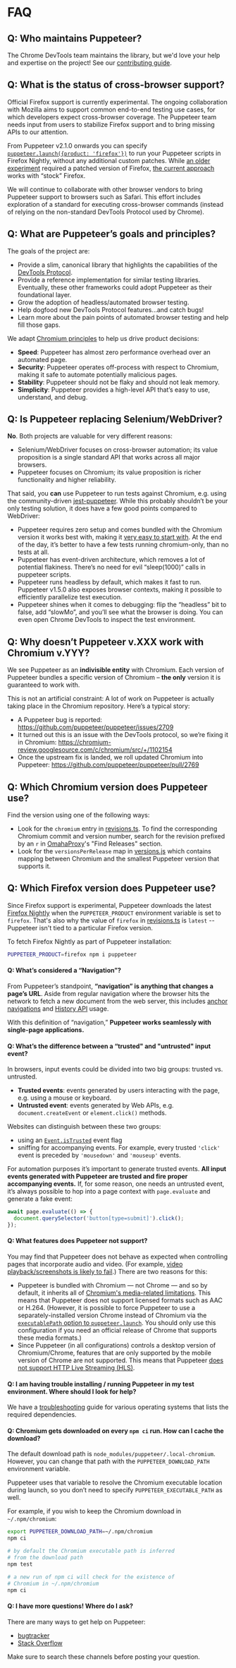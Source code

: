# FAQ

## Q: Who maintains Puppeteer?

The Chrome DevTools team maintains the library, but we'd love your help and
expertise on the project! See our
[contributing guide](https://pptr.dev/contributing).

## Q: What is the status of cross-browser support?

Official Firefox support is currently experimental. The ongoing collaboration
with Mozilla aims to support common end-to-end testing use cases, for which
developers expect cross-browser coverage. The Puppeteer team needs input from
users to stabilize Firefox support and to bring missing APIs to our attention.

From Puppeteer v2.1.0 onwards you can specify
[`puppeteer.launch({product: 'firefox'})`](./api/puppeteer.puppeteernode.launch)
to run your Puppeteer scripts in Firefox Nightly, without any additional custom
patches. While
[an older experiment](https://www.npmjs.com/package/puppeteer-firefox) required
a patched version of Firefox,
[the current approach](https://wiki.mozilla.org/Remote) works with “stock”
Firefox.

We will continue to collaborate with other browser vendors to bring Puppeteer
support to browsers such as Safari. This effort includes exploration of a
standard for executing cross-browser commands (instead of relying on the
non-standard DevTools Protocol used by Chrome).

## Q: What are Puppeteer’s goals and principles?

The goals of the project are:

- Provide a slim, canonical library that highlights the capabilities of the
  [DevTools Protocol](https://chromedevtools.github.io/devtools-protocol/).
- Provide a reference implementation for similar testing libraries. Eventually,
  these other frameworks could adopt Puppeteer as their foundational layer.
- Grow the adoption of headless/automated browser testing.
- Help dogfood new DevTools Protocol features...and catch bugs!
- Learn more about the pain points of automated browser testing and help fill
  those gaps.

We adapt
[Chromium principles](https://www.chromium.org/developers/core-principles) to
help us drive product decisions:

- **Speed**: Puppeteer has almost zero performance overhead over an automated
  page.
- **Security**: Puppeteer operates off-process with respect to Chromium, making
  it safe to automate potentially malicious pages.
- **Stability**: Puppeteer should not be flaky and should not leak memory.
- **Simplicity**: Puppeteer provides a high-level API that’s easy to use,
  understand, and debug.

## Q: Is Puppeteer replacing Selenium/WebDriver?

**No**. Both projects are valuable for very different reasons:

- Selenium/WebDriver focuses on cross-browser automation; its value proposition
  is a single standard API that works across all major browsers.
- Puppeteer focuses on Chromium; its value proposition is richer functionality
  and higher reliability.

That said, you **can** use Puppeteer to run tests against Chromium, e.g. using
the community-driven
[jest-puppeteer](https://github.com/smooth-code/jest-puppeteer). While this
probably shouldn’t be your only testing solution, it does have a few good points
compared to WebDriver:

- Puppeteer requires zero setup and comes bundled with the Chromium version it
  works best with, making it
  [very easy to start with](https://github.com/puppeteer/puppeteer/#getting-started).
  At the end of the day, it’s better to have a few tests running chromium-only,
  than no tests at all.
- Puppeteer has event-driven architecture, which removes a lot of potential
  flakiness. There’s no need for evil “sleep(1000)” calls in puppeteer scripts.
- Puppeteer runs headless by default, which makes it fast to run. Puppeteer
  v1.5.0 also exposes browser contexts, making it possible to efficiently
  parallelize test execution.
- Puppeteer shines when it comes to debugging: flip the “headless” bit to false,
  add “slowMo”, and you’ll see what the browser is doing. You can even open
  Chrome DevTools to inspect the test environment.

## Q: Why doesn’t Puppeteer v.XXX work with Chromium v.YYY?

We see Puppeteer as an **indivisible entity** with Chromium. Each version of
Puppeteer bundles a specific version of Chromium – **the only** version it is
guaranteed to work with.

This is not an artificial constraint: A lot of work on Puppeteer is actually
taking place in the Chromium repository. Here’s a typical story:

- A Puppeteer bug is reported:
  https://github.com/puppeteer/puppeteer/issues/2709
- It turned out this is an issue with the DevTools protocol, so we’re fixing it
  in Chromium: https://chromium-review.googlesource.com/c/chromium/src/+/1102154
- Once the upstream fix is landed, we roll updated Chromium into Puppeteer:
  https://github.com/puppeteer/puppeteer/pull/2769

## Q: Which Chromium version does Puppeteer use?

Find the version using one of the following ways:

- Look for the `chromium` entry in
  [revisions.ts](https://github.com/puppeteer/puppeteer/blob/main/packages/puppeteer-core/src/revisions.ts).
  To find the corresponding Chromium commit and version number, search for the
  revision prefixed by an `r` in [OmahaProxy](https://omahaproxy.appspot.com/)'s
  "Find Releases" section.
- Look for the `versionsPerRelease` map in
  [versions.js](https://github.com/puppeteer/puppeteer/blob/main/versions.js)
  which contains mapping between Chromium and the smallest Puppeteer version
  that supports it.

## Q: Which Firefox version does Puppeteer use?

Since Firefox support is experimental, Puppeteer downloads the latest
[Firefox Nightly](https://wiki.mozilla.org/Nightly) when the `PUPPETEER_PRODUCT`
environment variable is set to `firefox`. That's also why the value of `firefox`
in
[revisions.ts](https://github.com/puppeteer/puppeteer/blob/main/packages/puppeteer-core/src/revisions.ts)
is `latest` -- Puppeteer isn't tied to a particular Firefox version.

To fetch Firefox Nightly as part of Puppeteer installation:

```bash
PUPPETEER_PRODUCT=firefox npm i puppeteer
```

#### Q: What’s considered a “Navigation”?

From Puppeteer’s standpoint, **“navigation” is anything that changes a page’s
URL**. Aside from regular navigation where the browser hits the network to fetch
a new document from the web server, this includes
[anchor navigations](https://www.w3.org/TR/html5/single-page.html#scroll-to-fragid)
and [History API](https://developer.mozilla.org/en-US/docs/Web/API/History_API)
usage.

With this definition of “navigation,” **Puppeteer works seamlessly with
single-page applications.**

#### Q: What’s the difference between a “trusted" and "untrusted" input event?

In browsers, input events could be divided into two big groups: trusted vs.
untrusted.

- **Trusted events**: events generated by users interacting with the page, e.g.
  using a mouse or keyboard.
- **Untrusted event**: events generated by Web APIs, e.g. `document.createEvent`
  or `element.click()` methods.

Websites can distinguish between these two groups:

- using an
  [`Event.isTrusted`](https://developer.mozilla.org/en-US/docs/Web/API/Event/isTrusted)
  event flag
- sniffing for accompanying events. For example, every trusted `'click'` event
  is preceded by `'mousedown'` and `'mouseup'` events.

For automation purposes it’s important to generate trusted events. **All input
events generated with Puppeteer are trusted and fire proper accompanying
events.** If, for some reason, one needs an untrusted event, it’s always
possible to hop into a page context with `page.evaluate` and generate a fake
event:

```ts
await page.evaluate(() => {
  document.querySelector('button[type=submit]').click();
});
```

#### Q: What features does Puppeteer not support?

You may find that Puppeteer does not behave as expected when controlling pages
that incorporate audio and video. (For example,
[video playback/screenshots is likely to fail](https://github.com/puppeteer/puppeteer/issues/291).)
There are two reasons for this:

- Puppeteer is bundled with Chromium — not Chrome — and so by default, it
  inherits all of
  [Chromium's media-related limitations](https://www.chromium.org/audio-video).
  This means that Puppeteer does not support licensed formats such as AAC or
  H.264. (However, it is possible to force Puppeteer to use a
  separately-installed version Chrome instead of Chromium via the
  [`executablePath` option to `puppeteer.launch`](./api/puppeteer.launchoptions).
  You should only use this configuration if you need an official release of
  Chrome that supports these media formats.)
- Since Puppeteer (in all configurations) controls a desktop version of
  Chromium/Chrome, features that are only supported by the mobile version of
  Chrome are not supported. This means that Puppeteer
  [does not support HTTP Live Streaming (HLS)](https://caniuse.com/#feat=http-live-streaming).

#### Q: I am having trouble installing / running Puppeteer in my test environment. Where should I look for help?

We have a
[troubleshooting](https://pptr.dev/troubleshooting)
guide for various operating systems that lists the required dependencies.

#### Q: Chromium gets downloaded on every `npm ci` run. How can I cache the download?

The default download path is `node_modules/puppeteer/.local-chromium`. However,
you can change that path with the `PUPPETEER_DOWNLOAD_PATH` environment
variable.

Puppeteer uses that variable to resolve the Chromium executable location during
launch, so you don’t need to specify `PUPPETEER_EXECUTABLE_PATH` as well.

For example, if you wish to keep the Chromium download in `~/.npm/chromium`:

```bash
export PUPPETEER_DOWNLOAD_PATH=~/.npm/chromium
npm ci

# by default the Chromium executable path is inferred
# from the download path
npm test

# a new run of npm ci will check for the existence of
# Chromium in ~/.npm/chromium
npm ci
```

#### Q: I have more questions! Where do I ask?

There are many ways to get help on Puppeteer:

- [bugtracker](https://github.com/puppeteer/puppeteer/issues)
- [Stack Overflow](https://stackoverflow.com/questions/tagged/puppeteer)

Make sure to search these channels before posting your question.
